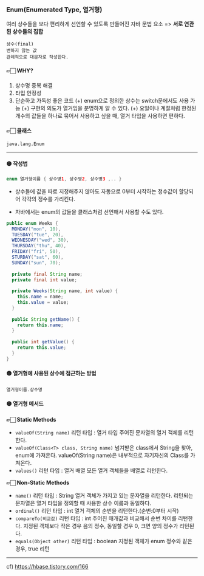### Enum(Enumerated Type, 열거형)
여러 상수들을 보다 편리하게 선언할 수 있도록 만들어진 자바 문법 요소
=> **서로 연관된 상수들의 집합**

```
상수(final)
변하지 않는 값
관례적으로 대문자로 작성한다.
```
#### 👉🏻 WHY?
1) 상수명 중복 해결
2) 타입 안정성
3) 단순하고 가독성 좋은 코드
(+) enum으로 정의한 상수는 switch문에서도 사용 가능
(+) 구현의 의도가 열거임을 분명하게 알 수 있다.
(+) 요일이나 계절처럼 한정된 개수의 값들을 하나로 묶어서 사용하고 싶을 때, 열거 타입을 사용하면 편하다.

#### 👉🏻 클래스
``java.lang.Enum``

---
#### 🟡 작성법
```java
enum 열거형이름 { 상수명1, 상수명2, 상수명3 ,.. }
```
- 상수들에 값을 따로 지정해주지 않아도 자동으로 0부터 시작하는 정수값이 할당되어 각각의 정수를 가리킨다.

- 자바에서는 enum의 값들을 클래스처럼 선언해서 사용할 수도 있다.
```java
public enum Weeks {
  MONDAY("mon", 10),
  TUESDAY("tue", 20),
  WEDNESDAY("wed", 30),
  THURSDAY("thu", 40),
  FRIDAY("fri", 50), 
  STURDAY("sat", 60),
  SUNDAY("sun", 70);
  
  private final String name;
  private final int value;
  
  private Weeks(String name, int value) {
  	this.name = name;
    this.value = value;
  }
  
  public String getName() {
  	return this.name;
  }
  
  public int getValue() {
  	return this.value;
  }
}

```

#### 🟡 열거형에 사용된 상수에 접근하는 방법
``열거형이름.상수명``

#### 🟡 열거형 메서드
**👉🏻 Static Methods**
- ``valueOf(String name)``
	리턴 타입 : 열거 타입
    주어진 문자열의 열거 객체를 리턴한다.
- ``valueOf(Class<T> class, String name)``
  	넘겨받은 class에서 String을 찾아, enum에 가져온다.
  	valueOf(String name)은 내부적으로 자기자신의 Class를 가져온다.
- ``values()``
	리턴 타입 : 열거 배열
    모든 열거 객체들을 배열로 리턴한다.
    
    
**👉🏻 Non-Static Methods**
- ``name()``
	리턴 타입 : String 
    열거 객체가 가지고 있는 문자열을 리턴한다.
    리턴되는 문자열은 열거 타입을 정의할 때 사용한 상수 이름과 동일하다.
- ``ordinal()``
	리턴 타입 : int
    열거 객체의 순번을 리턴한다.(순번:0부터 시작)
- ``compareTo(비교값)``
	리턴 타입 : int
    주어진 매개값과 비교해서 순번 차이를 리턴한다.
    지정된 객체보다 작은 경우 음의 정수, 동일할 경우 0, 크면 양의 정수가 리턴된다.
- ``equals(Object other)``
	리턴 타입 : boolean
	지정된 객체가 enum 정수와 같은 경우, true 리턴




---
cf)
https://hbase.tistory.com/166
